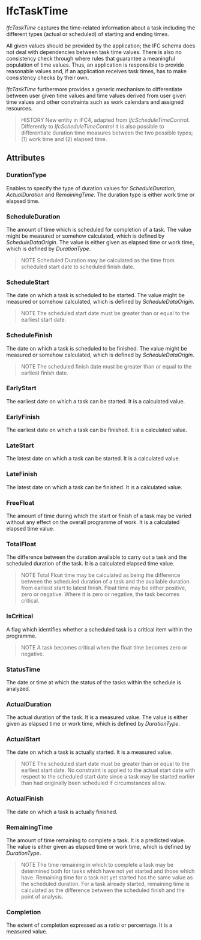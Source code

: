 # IfcTaskTime

_IfcTaskTime_ captures the time-related information about a task including the different types (actual or scheduled) of starting and ending times.
<!-- end of short definition -->


All given values should be provided by the application; the IFC schema does not deal with dependencies between task time values. There is also no consistency check through where rules that guarantee a meaningful population of time values. Thus, an application is responsible to provide reasonable values and, if an application receives task times, has to make consistency checks by their own.

_IfcTaskTime_ furthermore provides a generic mechanism to differentiate between user given time values and time values derived from user given time values and other constraints such as work calendars and assigned resources.

> HISTORY New entity in IFC4, adapted from _IfcScheduleTimeControl_. Differently to _IfcScheduleTimeControl_ it is also possible to differentiate duration time measures between the two possible types; (1) work time and (2) elapsed time.

## Attributes

### DurationType
Enables to specify the type of duration values for _ScheduleDuration_, _ActualDuration_ and _RemainingTime_. The duration type is either work time or elapsed time.

### ScheduleDuration
The amount of time which is scheduled for completion of a task. The value might be measured or somehow calculated, which is defined by
_ScheduleDataOrigin_. The value is either given as elapsed time or work time, which is defined by _DurationType_.

> NOTE Scheduled Duration may be calculated as the time from scheduled start date to scheduled finish date.

### ScheduleStart
The date on which a task is scheduled to be started. The value might be measured or somehow calculated, which is defined by
_ScheduleDataOrigin_.
> NOTE The scheduled start date must be greater than or equal to the earliest start date.

### ScheduleFinish
The date on which a task is scheduled to be finished. The value might be measured or somehow calculated, which is defined by _ScheduleDataOrigin_.
> NOTE The scheduled finish date must be greater than or equal to the earliest finish date.

### EarlyStart
The earliest date on which a task can be started. It is a calculated value.

### EarlyFinish
The earliest date on which a task can be finished. It is a calculated value.

### LateStart
The latest date on which a task can be started. It is a calculated value.

### LateFinish
The latest date on which a task can be finished. It is a calculated value.

### FreeFloat
The amount of time during which the start or finish of a task may be varied without any effect on the overall programme of work. It is a calculated elapsed time value.

### TotalFloat
The difference between the duration available to carry out a task and the scheduled duration of the task. It is a calculated elapsed time value.
> NOTE Total Float time may be calculated as being the difference between the scheduled duration of a task and the available duration from earliest start to latest finish. Float time may be either positive, zero or negative. Where it is zero or negative, the task becomes critical.

### IsCritical
A flag which identifies whether a scheduled task is a critical item within the programme.
> NOTE A task becomes critical when the float time becomes zero or negative.

### StatusTime
The date or time at which the status of the tasks within the schedule is analyzed.

### ActualDuration
The actual duration of the task. It is a measured value. The value is either given as elapsed time or work time, which is defined by _DurationType_.

### ActualStart
The date on which a task is actually started. It is a measured value.
> NOTE The scheduled start date must be greater than or equal to the earliest start date. No constraint is applied to the actual start date with respect to the scheduled start date since a task may be started earlier than had originally been scheduled if circumstances allow.

### ActualFinish
The date on which a task is actually finished.

### RemainingTime
The amount of time remaining to complete a task. It is a predicted value. The value is either given as elapsed time or work time, which is defined by _DurationType_.
> NOTE The time remaining in which to complete a task may be determined both for tasks which have not yet started and those which have. Remaining time for a task not yet started has the same value as the scheduled duration. For a task already started, remaining time is calculated as the difference between the scheduled finish and the point of analysis.

### Completion
The extent of completion expressed as a ratio or percentage. It is a measured value.

